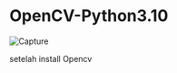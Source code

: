 # OpenCV-Python3.10

![Capture](https://github.com/user-attachments/assets/991ec590-417d-4086-9847-22625cd95283)

setelah install Opencv
